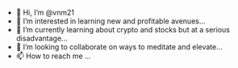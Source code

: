 - 👋 Hi, I’m @vnm21
- 👀 I’m interested in learning new and profitable avenues...
- 🌱 I’m currently learning about crypto and stocks but at a serious disadvantage...
- 💞️ I’m looking to collaborate on ways to meditate and elevate...
- 📫 How to reach me ...

<!---
vnm21/vnm21 is a ✨ special ✨ repository because its `README.md` (this file) appears on your GitHub profile.
You can click the Preview link to take a look at your changes.
--->
